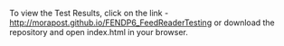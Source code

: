 To view the Test Results, click on the link - http://morapost.github.io/FENDP6_FeedReaderTesting or download the repository and open index.html in your browser.